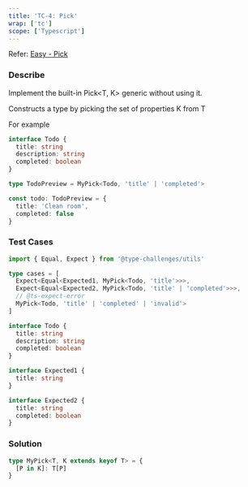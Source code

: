 ```yaml
---
title: 'TC-4: Pick'
wrap: ['tc']
scope: ['Typescript']
---
```


Refer: [Easy - Pick](https://github.com/type-challenges/type-challenges/blob/master/questions/4-easy-pick/README.md)

### Describe

Implement the built-in Pick<T, K> generic without using it.

Constructs a type by picking the set of properties K from T

For example

```typescript
interface Todo {
  title: string
  description: string
  completed: boolean
}

type TodoPreview = MyPick<Todo, 'title' | 'completed'>

const todo: TodoPreview = {
  title: 'Clean room',
  completed: false
}
```

### Test Cases

```typescript
import { Equal, Expect } from '@type-challenges/utils'

type cases = [
  Expect<Equal<Expected1, MyPick<Todo, 'title'>>>,
  Expect<Equal<Expected2, MyPick<Todo, 'title' | 'completed'>>>,
  // @ts-expect-error
  MyPick<Todo, 'title' | 'completed' | 'invalid'>
]

interface Todo {
  title: string
  description: string
  completed: boolean
}

interface Expected1 {
  title: string
}

interface Expected2 {
  title: string
  completed: boolean
}
```

### Solution

```typescript
type MyPick<T, K extends keyof T> = {
  [P in K]: T[P]
}
```
